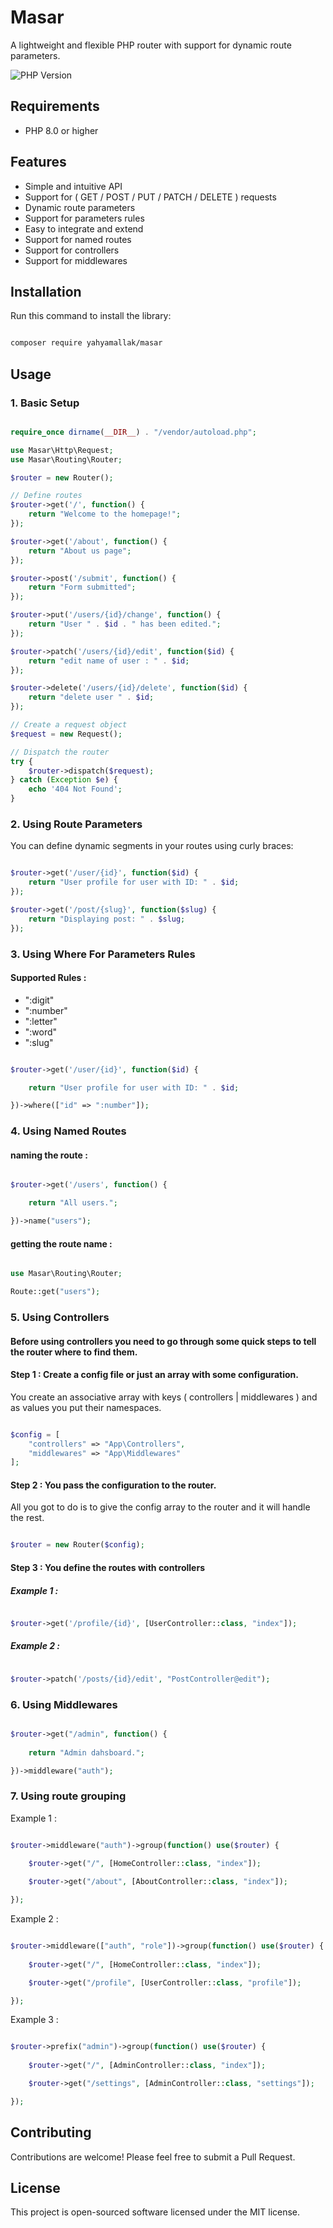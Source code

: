 # Masar
A lightweight and flexible PHP router with support for dynamic route parameters.

![PHP Version](https://img.shields.io/badge/php-%5E8.0-blue.svg)

## Requirements

- PHP 8.0 or higher

## Features

- Simple and intuitive API
- Support for ( GET / POST / PUT / PATCH / DELETE ) requests
- Dynamic route parameters
- Support for parameters rules
- Easy to integrate and extend
- Support for named routes
- Support for controllers
- Support for middlewares 

## Installation

Run this command to install the library:

```bash

composer require yahyamallak/masar

```

## Usage

### 1. Basic Setup

```php

require_once dirname(__DIR__) . "/vendor/autoload.php";

use Masar\Http\Request;
use Masar\Routing\Router;

$router = new Router();

// Define routes
$router->get('/', function() {
    return "Welcome to the homepage!";
});

$router->get('/about', function() {
    return "About us page";
});

$router->post('/submit', function() {
    return "Form submitted";
});

$router->put('/users/{id}/change', function() {
    return "User " . $id . " has been edited.";
});

$router->patch('/users/{id}/edit', function($id) {
    return "edit name of user : " . $id;
});

$router->delete('/users/{id}/delete', function($id) {
    return "delete user " . $id;
});

// Create a request object
$request = new Request();

// Dispatch the router
try {
    $router->dispatch($request);
} catch (Exception $e) {
    echo '404 Not Found';
}

```

### 2. Using Route Parameters

You can define dynamic segments in your routes using curly braces:


```php

$router->get('/user/{id}', function($id) {
    return "User profile for user with ID: " . $id;
});

$router->get('/post/{slug}', function($slug) {
    return "Displaying post: " . $slug;
});

```

### 3. Using Where For Parameters Rules

#### Supported Rules :

- ":digit"
- ":number"
- ":letter"
- ":word"
- ":slug"

```php

$router->get('/user/{id}', function($id) {

    return "User profile for user with ID: " . $id;

})->where(["id" => ":number"]);

```

### 4. Using Named Routes

#### naming the route : 

```php

$router->get('/users', function() {

    return "All users.";

})->name("users");

```

#### getting the route name :

```php

use Masar\Routing\Router;

Route::get("users");

```

### 5. Using Controllers

#### Before using controllers you need to go through some quick steps to tell the router where to find them.

#### Step 1 : Create a config file or just an array with some configuration.

You create an associative array with keys ( controllers | middlewares ) and as values you put their namespaces.

```php

$config = [
    "controllers" => "App\Controllers",
    "middlewares" => "App\Middlewares"
];

```

#### Step 2 : You pass the configuration to the router.

All you got to do is to give the config array to the router and it will handle the rest.

```php

$router = new Router($config);

```

#### Step 3 : You define the routes with controllers

##### Example 1 :

```php

$router->get('/profile/{id}', [UserController::class, "index"]);

```

##### Example 2 :

```php

$router->patch('/posts/{id}/edit', "PostController@edit");

```

### 6. Using Middlewares

```php

$router->get("/admin", function() {
    
    return "Admin dahsboard.";

})->middleware("auth");

```

### 7. Using route grouping

Example 1 :

```php

$router->middleware("auth")->group(function() use($router) {
    
    $router->get("/", [HomeController::class, "index"]);

    $router->get("/about", [AboutController::class, "index"]);

});

```

Example 2 :

```php

$router->middleware(["auth", "role"])->group(function() use($router) {
    
    $router->get("/", [HomeController::class, "index"]);

    $router->get("/profile", [UserController::class, "profile"]);

});

```

Example 3 :

```php

$router->prefix("admin")->group(function() use($router) {
    
    $router->get("/", [AdminController::class, "index"]);

    $router->get("/settings", [AdminController::class, "settings"]);

});

```


## Contributing

Contributions are welcome! Please feel free to submit a Pull Request.

## License

This project is open-sourced software licensed under the MIT license.


